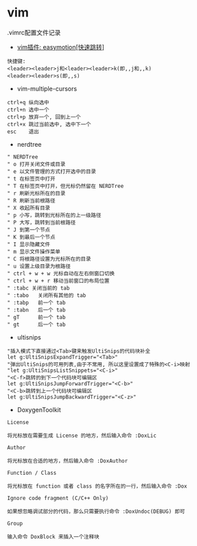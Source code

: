 # vim

.vimrc配置文件记录
* [vim插件: easymotion[快速跳转]](http://www.wklken.me/posts/2015/06/07/vim-plugin-easymotion.html)
```
快捷键: 
<leader><leader>j和<leader><leader>k(即,,j和,,k)
<leader><leader>s(即,,s)
```
* vim-multiple-cursors
```
ctrl+q 纵向选中
ctrl+n 选中一个
ctrl+p 放弃一个, 回到上一个
ctrl+x 跳过当前选中, 选中下一个
esc    退出
```
* nerdtree
```
" NERDTree
" o 打开关闭文件或目录
" e 以文件管理的方式打开选中的目录
" t 在标签页中打开
" T 在标签页中打开，但光标仍然留在 NERDTree
" r 刷新光标所在的目录
" R 刷新当前根路径
" X 收起所有目录
" p 小写，跳转到光标所在的上一级路径
" P 大写，跳转到当前根路径
" J 到第一个节点
" K 到最后一个节点
" I 显示隐藏文件
" m 显示文件操作菜单
" C 将根路径设置为光标所在的目录
" u 设置上级目录为根路径
" ctrl + w + w 光标自动在左右侧窗口切换
" ctrl + w + r 移动当前窗口的布局位置
" :tabc 关闭当前的 tab
" :tabo   关闭所有其他的 tab
" :tabp   前一个 tab
" :tabn   后一个 tab
" gT      前一个 tab
" gt      后一个 tab
```
* ultisnips
```
"插入模式下直接通过<Tab>键来触发UltiSnips的代码块补全
let g:UltiSnipsExpandTrigger="<Tab>"
"弹出UltiSnips的可用列表,由于不常用, 所以这里设置成了特殊的<C-i>映射
"let g:UltiSnipsListSnippets="<C-i>"
"<C-f>跳转的到下一个代码块可编辑区
let g:UltiSnipsJumpForwardTrigger="<C-b>"
"<C-b>跳转到上一个代码块可编辑区
let g:UltiSnipsJumpBackwardTrigger="<C-z>"
```
* DoxygenToolkit
```
License

将光标放在需要生成 License 的地方，然后输入命令 :DoxLic

Author

将光标放在合适的地方，然后输入命令 :DoxAuthor

Function / Class

将光标放在 function 或者 class 的名字所在的一行，然后输入命令 :Dox

Ignore code fragment (C/C++ Only)

如果想忽略调试部分的代码，那么只需要执行命令 :DoxUndoc(DEBUG) 即可

Group

输入命令 DoxBlock 来插入一个注释块
```
